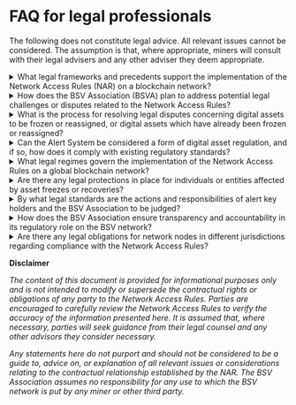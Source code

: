 # FAQ for legal professionals

The following does not constitute legal advice. All relevant issues cannot be considered. The assumption is that, where appropriate, miners will consult with their legal advisers and any other adviser they deem appropriate.

<details>

<summary>What legal frameworks and precedents support the implementation of the Network Access Rules (NAR) on a blockchain network?</summary>

Advice has been taken and every effort made to ensure that the implementation of the NAR is supported by traditional English law contract principles, such as those underlying contracts intended to have multilateral effect. NAR concerns an expanding universe of participants where engagement in relevant activities (including network activities) confirms acceptance. The NAR structure and language draws significantly on established precedents in this regard from the derivatives and other global financial markets.&#x20;

</details>

<details>

<summary>How does the BSV Association (BSVA) plan to address potential legal challenges or disputes related to the Network Access Rules?</summary>

The Network Access Rules include arbitration as a preferred mechanism for dispute resolution.

</details>

<details>

<summary>What is the process for resolving legal disputes concerning digital assets to be frozen or reassigned, or digital assets which have already been frozen or reassigned?</summary>

BSVA may issue a directive requiring miners to freeze or reassign digital assets provided this does not contradict the various restrictions on the BSVA’s power to do so in the NAR. An example of where the BSVA is likely to do so is where it is served with a court order or arbitral decision which it is binding on it and enforceable in Switzerland or England & Wales. BSVA itself does not resolve any underlying disputes concerning digital assets on the BSV network. Where it chooses to act, its role is akin to that of an enforcing body.

If a miner does not agree with freezing or reassignment of specific digital assets by BSVA, it is free to request that BSVA review the case. Miners are also empowered to commence arbitration under NAR should they consider that their rights under NAR have been violated. Arbitration is frequently used in contractual disputes, and is particularly useful in the context of debates involving specialist subjects such as digital assets.

</details>

<details>

<summary>Can the Alert System be considered a form of digital asset regulation, and if so, how does it comply with existing regulatory standards?</summary>

No. The Alert System operates as a contractual mechanism aimed at enforcing the NAR and ensuring network integrity within the BSV network. Compliance with broader regulatory standards is, however, supported by a broader undertaking in the NAR that requires adherence with all applicable laws.

</details>

<details>

<summary>What legal regimes govern the implementation of the Network Access Rules on a global blockchain network?</summary>

The interpretation of the Network Access Rules (NAR) is governed by English law. Miners also commit to comply with all other applicable laws as defined in the NAR. The enforceability of orders and decisions made or recognised by English or Swiss courts is also expressly contemplated.

</details>

<details>

<summary>Are there any legal protections in place for individuals or entities affected by asset freezes or recoveries?</summary>

The Network Access Rules (NAR) provide a limitation of liability clause that offers legal protections to individuals or entities complying with directives in good faith.

</details>

<details>

<summary>By what legal standards are the actions and responsibilities of alert key holders and the BSV Association to be judged?</summary>

The actions and responsibilities of alert key holders and the BSVA are aligned with legal standards, ensuring that directives are issued in a manner that is reasonably determined in good faith. The BSVA, as the entity ultimately responsible for how Alert System is used on the BSV network is also bound by the NAR and Swiss law.

</details>

<details>

<summary>How does the BSV Association ensure transparency and accountability in its regulatory role on the BSV network?</summary>

The BSVA fosters transparency and accountability by making the Network Access Rules (NAR) publicly available, following due process for issuing directives and regularly making relevant information available to nodes and other interested parties. These due processes mirror the transparency expected in multilateral contexts.&#x20;

</details>

<details>

<summary>Are there any legal obligations for network nodes in different jurisdictions regarding compliance with the Network Access Rules?</summary>

Nodes are obligated to comply with the NAR and with applicable laws in their jurisdictions. This obligation reflects a recognition of the varied legal landscapes in which nodes operate and the need for the NAR to be adaptable to different legal systems. There may be instances where assets are known to be transferred in or out of sanctioned jurisdictions. Specific legal advice may be sought by the BSVA for how to direct actions in countries that have and have not ratified the sanctions.

However, here again, the facts will always be important, and guidance as to all relevant considerations cannot be given. The assumption is that, where appropriate, miners will consult with their legal advisers and any other adviser they deem appropriate.

</details>

**Disclaimer**&#x20;

_The content of this document is provided for informational purposes only and is not intended to modify or supersede the contractual rights or obligations of any party to the Network Access Rules. Parties are encouraged to carefully review the Network Access Rules to verify the accuracy of the information presented here. It is assumed that, where necessary, parties will seek guidance from their legal counsel and any other advisors they consider necessary._&#x20;

_Any statements here do not purport and should not be considered to be a guide to, advice on, or explanation of all relevant issues or considerations relating to the contractual relationship established by the NAR. The BSV Association assumes no responsibility for any use to which the BSV network is put by any miner or other third party._
